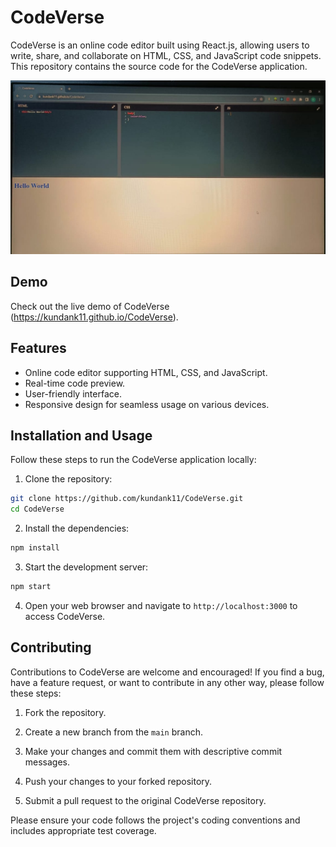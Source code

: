 # CodeVerse

CodeVerse is an online code editor built using React.js, allowing users to write, share, and collaborate on HTML, CSS, and JavaScript code snippets. This repository contains the source code for the CodeVerse application.


![Preview](public/CodeVerse%20ScreenShot.jpg)

## Demo

Check out the live demo of CodeVerse (https://kundank11.github.io/CodeVerse).

## Features

- Online code editor supporting HTML, CSS, and JavaScript.
- Real-time code preview.
- User-friendly interface.
- Responsive design for seamless usage on various devices.

## Installation and Usage

Follow these steps to run the CodeVerse application locally:

1. Clone the repository:

```bash
git clone https://github.com/kundank11/CodeVerse.git
cd CodeVerse
```

2. Install the dependencies:

```bash
npm install
```

3. Start the development server:

```bash
npm start
```

4. Open your web browser and navigate to `http://localhost:3000` to access CodeVerse.

## Contributing

Contributions to CodeVerse are welcome and encouraged! If you find a bug, have a feature request, or want to contribute in any other way, please follow these steps:

1. Fork the repository.

2. Create a new branch from the `main` branch.

3. Make your changes and commit them with descriptive commit messages.

4. Push your changes to your forked repository.

5. Submit a pull request to the original CodeVerse repository.

Please ensure your code follows the project's coding conventions and includes appropriate test coverage.

